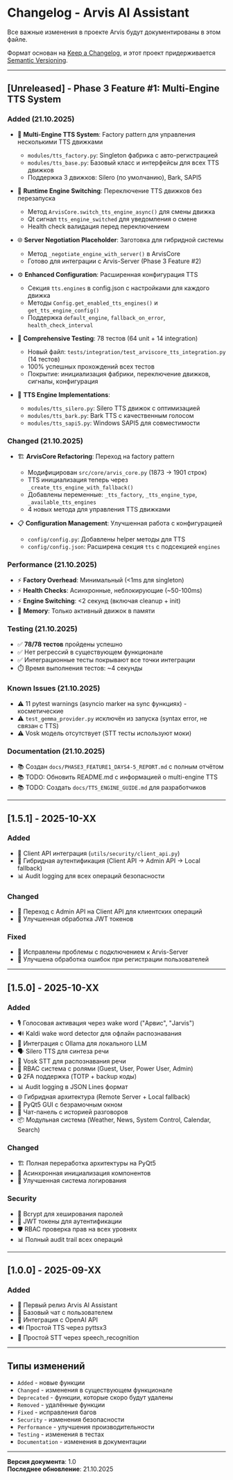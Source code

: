 # Changelog - Arvis AI Assistant

Все важные изменения в проекте Arvis будут документированы в этом файле.

Формат основан на [Keep a Changelog](https://keepachangelog.com/ru/1.0.0/),
и этот проект придерживается [Semantic Versioning](https://semver.org/lang/ru/).

---

## [Unreleased] - Phase 3 Feature #1: Multi-Engine TTS System

### Added (21.10.2025)
- 🎤 **Multi-Engine TTS System**: Factory pattern для управления несколькими TTS движками
  - `modules/tts_factory.py`: Singleton фабрика с авто-регистрацией
  - `modules/tts_base.py`: Базовый класс и интерфейсы для всех TTS движков
  - Поддержка 3 движков: Silero (по умолчанию), Bark, SAPI5

- 🔄 **Runtime Engine Switching**: Переключение TTS движков без перезапуска
  - Метод `ArvisCore.switch_tts_engine_async()` для смены движка
  - Qt сигнал `tts_engine_switched` для уведомления о смене
  - Health check валидация перед переключением

- 🌐 **Server Negotiation Placeholder**: Заготовка для гибридной системы
  - Метод `_negotiate_engine_with_server()` в ArvisCore
  - Готово для интеграции с Arvis-Server (Phase 3 Feature #2)

- ⚙️ **Enhanced Configuration**: Расширенная конфигурация TTS
  - Секция `tts.engines` в config.json с настройками для каждого движка
  - Методы `Config.get_enabled_tts_engines()` и `get_tts_engine_config()`
  - Поддержка `default_engine`, `fallback_on_error`, `health_check_interval`

- 🧪 **Comprehensive Testing**: 78 тестов (64 unit + 14 integration)
  - Новый файл: `tests/integration/test_arviscore_tts_integration.py` (14 тестов)
  - 100% успешных прохождений всех тестов
  - Покрытие: инициализация фабрики, переключение движков, сигналы, конфигурация

- 🔧 **TTS Engine Implementations**:
  - `modules/tts_silero.py`: Silero TTS движок с оптимизацией
  - `modules/tts_bark.py`: Bark TTS с качественным голосом
  - `modules/tts_sapi5.py`: Windows SAPI5 для совместимости

### Changed (21.10.2025)
- 🏗️ **ArvisCore Refactoring**: Переход на factory pattern
  - Модифицирован `src/core/arvis_core.py` (1873 → 1901 строк)
  - TTS инициализация теперь через `_create_tts_engine_with_fallback()`
  - Добавлены переменные: `_tts_factory`, `_tts_engine_type`, `_available_tts_engines`
  - 4 новых метода для управления TTS движками

- 📋 **Configuration Management**: Улучшенная работа с конфигурацией
  - `config/config.py`: Добавлены helper методы для TTS
  - `config/config.json`: Расширена секция `tts` с подсекцией `engines`

### Performance (21.10.2025)
- ⚡ **Factory Overhead**: Минимальный (<1ms для singleton)
- ⚡ **Health Checks**: Асинхронные, неблокирующие (~50-100ms)
- ⚡ **Engine Switching**: <2 секунд (включая cleanup + init)
- 💾 **Memory**: Только активный движок в памяти

### Testing (21.10.2025)
- ✅ **78/78 тестов** пройдены успешно
- ✅ Нет регрессий в существующем функционале
- ✅ Интеграционные тесты покрывают все точки интеграции
- ⏱️ Время выполнения тестов: ~4 секунды

### Known Issues (21.10.2025)
- ⚠️ 11 pytest warnings (asyncio marker на sync функциях) - косметические
- ⚠️ `test_gemma_provider.py` исключён из запуска (syntax error, не связан с TTS)
- ⚠️ Vosk модель отсутствует (STT тесты используют моки)

### Documentation (21.10.2025)
- 📚 Создан `docs/PHASE3_FEATURE1_DAYS4-5_REPORT.md` с полным отчётом
- 📚 TODO: Обновить README.md с информацией о multi-engine TTS
- 📚 TODO: Создать `docs/TTS_ENGINE_GUIDE.md` для разработчиков

---

## [1.5.1] - 2025-10-XX

### Added
- 🔐 Client API интеграция (`utils/security/client_api.py`)
- 🔄 Гибридная аутентификация (Client API → Admin API → Local fallback)
- 📊 Audit logging для всех операций безопасности

### Changed
- 🔧 Переход с Admin API на Client API для клиентских операций
- 🔐 Улучшенная обработка JWT токенов

### Fixed
- 🐛 Исправлены проблемы с подключением к Arvis-Server
- 🐛 Улучшена обработка ошибок при регистрации пользователей

---

## [1.5.0] - 2025-10-XX

### Added
- 🎙️ Голосовая активация через wake word ("Арвис", "Jarvis")
- 🔊 Kaldi wake word detector для офлайн распознавания
- 🤖 Интеграция с Ollama для локального LLM
- 🗣️ Silero TTS для синтеза речи
- 🎤 Vosk STT для распознавания речи
- 🔐 RBAC система с ролями (Guest, User, Power User, Admin)
- 🔒 2FA поддержка (TOTP + backup коды)
- 📊 Audit logging в JSON Lines формат
- 🌐 Гибридная архитектура (Remote Server + Local fallback)
- 🎨 PyQt5 GUI с безрамочным окном
- 💬 Чат-панель с историей разговоров
- 📦 Модульная система (Weather, News, System Control, Calendar, Search)

### Changed
- 🏗️ Полная переработка архитектуры на PyQt5
- 🔄 Асинхронная инициализация компонентов
- 📝 Улучшенная система логирования

### Security
- 🔐 Bcrypt для хеширования паролей
- 🔑 JWT токены для аутентификации
- 🛡️ RBAC проверка прав на всех уровнях
- 📊 Полный audit trail всех операций

---

## [1.0.0] - 2025-09-XX

### Added
- 🎉 Первый релиз Arvis AI Assistant
- 💬 Базовый чат с пользователем
- 🤖 Интеграция с OpenAI API
- 🔊 Простой TTS через pyttsx3
- 🎤 Простой STT через speech_recognition

---

## Типы изменений

- `Added` - новые функции
- `Changed` - изменения в существующем функционале
- `Deprecated` - функции, которые скоро будут удалены
- `Removed` - удалённые функции
- `Fixed` - исправления багов
- `Security` - изменения безопасности
- `Performance` - улучшения производительности
- `Testing` - изменения в тестах
- `Documentation` - изменения в документации

---

**Версия документа**: 1.0  
**Последнее обновление**: 21.10.2025
